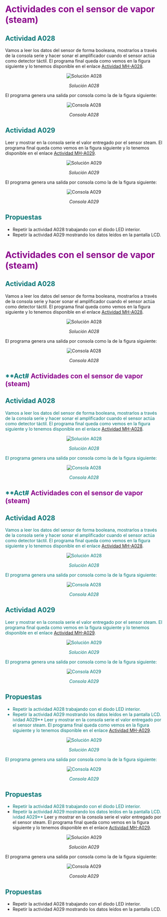 # <FONT COLOR=#8B008B>Actividades con el sensor de vapor (steam)</font>

## <FONT COLOR=#007575>**Actividad A028**</font>
Vamos a leer los datos del sensor de forma booleana, mostrarlos a través de la consola serie y hacer sonar el amplificador cuando el sensor actúa como detector táctil. El programa final queda como vemos en la figura siguiente y lo tenemos disponible en el enlace [Actividad MH-A028](../programas/MH-A028.abp).

<center>

![Solución A028](../img/actividades/A028.png)

*Solución A028*

</center>

El programa genera una salida por consola como la de la figura siguiente:

<center>

![Consola A028](../img/actividades/A028C.png)

*Consola A028*

</center>

## <FONT COLOR=#007575>**Actividad A029**</font>
Leer y mostrar en la consola serie el valor entregado por el sensor steam. El programa final queda como vemos en la figura siguiente y lo tenemos disponible en el enlace [Actividad MH-A029](../programas/MH-A029.abp).

<center>

![Solución A029](../img/actividades/A029.png)

*Solución A029*

</center>

El programa genera una salida por consola como la de la figura siguiente:

<center>

![Consola A029](../img/actividades/A029C.png)

*Consola A029*

</center>

## <FONT COLOR=#007575>Propuestas</font>

* Repetir la actividad A028 trabajando con el diodo LED interior.
* Repetir la actividad A029 mostrando los datos leídos en la pantalla LCD.
# <FONT COLOR=#8B008B>Actividades con el sensor de vapor (steam)</font>

## <FONT COLOR=#007575>**Actividad A028**</font>
Vamos a leer los datos del sensor de forma booleana, mostrarlos a través de la consola serie y hacer sonar el amplificador cuando el sensor actúa como detector táctil. El programa final queda como vemos en la figura siguiente y lo tenemos disponible en el enlace [Actividad MH-A028](../programas/MH-A028.abp).

<center>

![Solución A028](../img/actividades/A028.png)

*Solución A028*

</center>

El programa genera una salida por consola como la de la figura siguiente:

<center>

![Consola A028](../img/actividades/A028C.png)

*Consola A028*

</center>

## <FONT COLOR=#007575>**Act# <FONT COLOR=#8B008B>Actividades con el sensor de vapor (steam)</font>

## <FONT COLOR=#007575>**Actividad A028**</font>
Vamos a leer los datos del sensor de forma booleana, mostrarlos a través de la consola serie y hacer sonar el amplificador cuando el sensor actúa como detector táctil. El programa final queda como vemos en la figura siguiente y lo tenemos disponible en el enlace [Actividad MH-A028](../programas/MH-A028.abp).

<center>

![Solución A028](../img/actividades/A028.png)

*Solución A028*

</center>

El programa genera una salida por consola como la de la figura siguiente:

<center>

![Consola A028](../img/actividades/A028C.png)

*Consola A028*

</center>

## <FONT COLOR=#007575>**Act# <FONT COLOR=#8B008B>Actividades con el sensor de vapor (steam)</font>

## <FONT COLOR=#007575>**Actividad A028**</font>
Vamos a leer los datos del sensor de forma booleana, mostrarlos a través de la consola serie y hacer sonar el amplificador cuando el sensor actúa como detector táctil. El programa final queda como vemos en la figura siguiente y lo tenemos disponible en el enlace [Actividad MH-A028](../programas/MH-A028.abp).

<center>

![Solución A028](../img/actividades/A028.png)

*Solución A028*

</center>

El programa genera una salida por consola como la de la figura siguiente:

<center>

![Consola A028](../img/actividades/A028C.png)

*Consola A028*

</center>

## <FONT COLOR=#007575>**Actividad A029**</font>
Leer y mostrar en la consola serie el valor entregado por el sensor steam. El programa final queda como vemos en la figura siguiente y lo tenemos disponible en el enlace [Actividad MH-A029](../programas/MH-A029.abp).

<center>

![Solución A029](../img/actividades/A029.png)

*Solución A029*

</center>

El programa genera una salida por consola como la de la figura siguiente:

<center>

![Consola A029](../img/actividades/A029C.png)

*Consola A029*

</center>

## <FONT COLOR=#007575>Propuestas</font>

* Repetir la actividad A028 trabajando con el diodo LED interior.
* Repetir la actividad A029 mostrando los datos leídos en la pantalla LCD.
ividad A029**</font>
Leer y mostrar en la consola serie el valor entregado por el sensor steam. El programa final queda como vemos en la figura siguiente y lo tenemos disponible en el enlace [Actividad MH-A029](../programas/MH-A029.abp).

<center>

![Solución A029](../img/actividades/A029.png)

*Solución A029*

</center>

El programa genera una salida por consola como la de la figura siguiente:

<center>

![Consola A029](../img/actividades/A029C.png)

*Consola A029*

</center>

## <FONT COLOR=#007575>Propuestas</font>

* Repetir la actividad A028 trabajando con el diodo LED interior.
* Repetir la actividad A029 mostrando los datos leídos en la pantalla LCD.
ividad A029**</font>
Leer y mostrar en la consola serie el valor entregado por el sensor steam. El programa final queda como vemos en la figura siguiente y lo tenemos disponible en el enlace [Actividad MH-A029](../programas/MH-A029.abp).

<center>

![Solución A029](../img/actividades/A029.png)

*Solución A029*

</center>

El programa genera una salida por consola como la de la figura siguiente:

<center>

![Consola A029](../img/actividades/A029C.png)

*Consola A029*

</center>

## <FONT COLOR=#007575>Propuestas</font>

* Repetir la actividad A028 trabajando con el diodo LED interior.
* Repetir la actividad A029 mostrando los datos leídos en la pantalla LCD.
